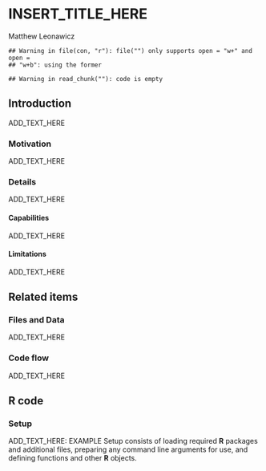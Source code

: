 # INSERT_TITLE_HERE
Matthew Leonawicz  


```
## Warning in file(con, "r"): file("") only supports open = "w+" and open =
## "w+b": using the former
```

```
## Warning in read_chunk(""): code is empty
```


## Introduction
ADD_TEXT_HERE

### Motivation
ADD_TEXT_HERE

### Details
ADD_TEXT_HERE

#### Capabilities
ADD_TEXT_HERE

#### Limitations
ADD_TEXT_HERE

## Related items

### Files and Data
ADD_TEXT_HERE

### Code flow
ADD_TEXT_HERE





## R code

### Setup
ADD_TEXT_HERE: EXAMPLE
Setup consists of loading required **R** packages and additional files, preparing any command line arguments for use, and defining functions and other **R** objects.

